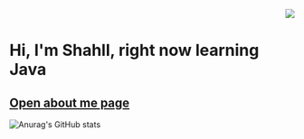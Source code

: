 <a href="https://github.com/shahll"><img src="https://komarev.com/ghpvc/?username=shahll&style=for-the-badge&color=90ee90" align="right"></a></br>
# Hi, I'm Shahll, right now learning Java

## [Open about me page](https://shahll.netlify.app/)
![Anurag's GitHub stats](https://github-readme-stats.vercel.app/api?username=Shahll&show_icons=true&theme=radical)



